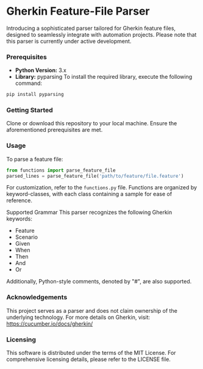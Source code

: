 # Gherkin Feature-File Parser
Introducing a sophisticated parser tailored for Gherkin feature files, designed to seamlessly integrate with automation projects. Please note that this parser is currently under active development.

### Prerequisites
* **Python Version:** 3.x
* **Library:** pyparsing
To install the required library, execute the following command:


```bash
pip install pyparsing
```
### Getting Started
Clone or download this repository to your local machine.
Ensure the aforementioned prerequisites are met.

### Usage
To parse a feature file:

```python
from functions import parse_feature_file
parsed_lines = parse_feature_file('path/to/feature/file.feature')
```
For customization, refer to the ```functions.py``` file. Functions are organized by keyword-classes, with each class containing a sample for ease of reference.

Supported Grammar
This parser recognizes the following Gherkin keywords:

* Feature
* Scenario
* Given
* When
* Then
* And
* Or

Additionally, Python-style comments, denoted by "#", are also supported.

### Acknowledgements
This project serves as a parser and does not claim ownership of the underlying technology. For more details on Gherkin, visit:
https://cucumber.io/docs/gherkin/

### Licensing
This software is distributed under the terms of the MIT License. For comprehensive licensing details, please refer to the LICENSE file.
